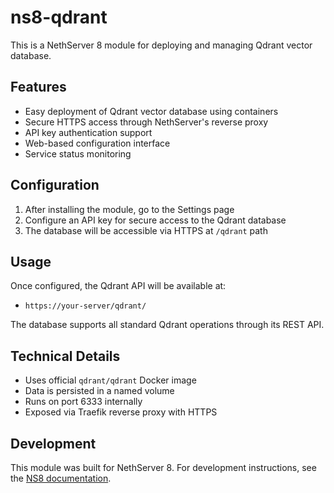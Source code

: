 # ns8-qdrant

This is a NethServer 8 module for deploying and managing Qdrant vector database.

## Features

- Easy deployment of Qdrant vector database using containers
- Secure HTTPS access through NethServer's reverse proxy
- API key authentication support
- Web-based configuration interface
- Service status monitoring

## Configuration

1. After installing the module, go to the Settings page
2. Configure an API key for secure access to the Qdrant database
3. The database will be accessible via HTTPS at `/qdrant` path

## Usage

Once configured, the Qdrant API will be available at:
- `https://your-server/qdrant/`

The database supports all standard Qdrant operations through its REST API.

## Technical Details

- Uses official `qdrant/qdrant` Docker image
- Data is persisted in a named volume
- Runs on port 6333 internally
- Exposed via Traefik reverse proxy with HTTPS

## Development

This module was built for NethServer 8. For development instructions, see the [NS8 documentation](https://nethserver.github.io/ns8-core/).
